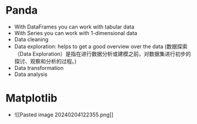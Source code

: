 
# Panda

- With DataFrames you can work with tabular data
- With Series you can work with 1-dimensional data
- Data cleaning
- Data exploration: helps to get a good overview over the data (数据探索（Data Exploration）是指在进行数据分析或建模之前，对数据集进行初步的探讨、观察和分析的过程。)
- Data transformation
- Data analysis
# Matplotlib
- ![[Pasted image 20240204122355.png]]